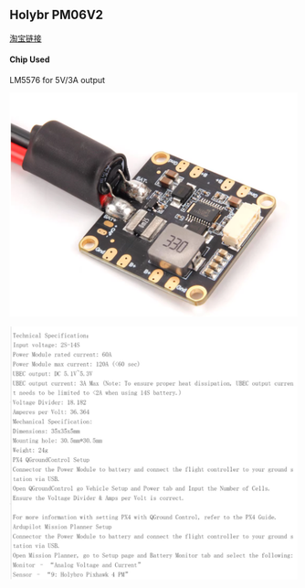 ## Holybr PM06V2

[淘宝链接](https://item.taobao.com/item.htm?spm=a21n57.1.0.0.2a8f523c6srMib&id=584871481169&ns=1&abbucket=3#detail)

#### Chip Used

LM5576 for 5V/3A output

![1698769895286](image/PM07/1698769895286.png)


![1698770026089](image/HolybrPM06V2/1698770026089.png)
